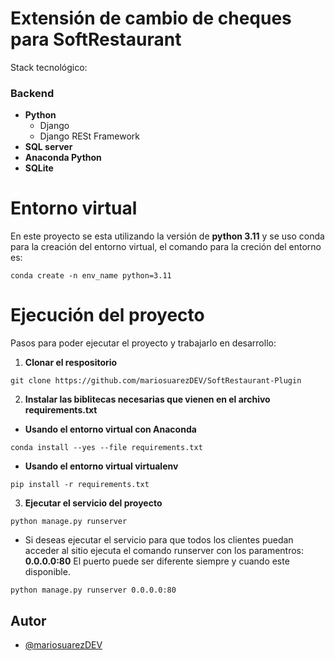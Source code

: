 
# Extensión de cambio de cheques para SoftRestaurant

Stack tecnológico:

### Backend
- **Python**
    - Django
    - Django RESt Framework
- **SQL server**
- **Anaconda Python**
- **SQLite**

# Entorno virtual

En este proyecto se esta utilizando la versión de **python 3.11** y se uso conda para la creación del entorno virtual, el comando para la creción del entorno es: 
```
conda create -n env_name python=3.11
```

# Ejecución del proyecto
Pasos para poder ejecutar el proyecto y trabajarlo en desarrollo:

1. **Clonar el respositorio**

```
git clone https://github.com/mariosuarezDEV/SoftRestaurant-Plugin
```

2. **Instalar las biblitecas necesarias que vienen en el archivo requirements.txt**

- **Usando el entorno virtual con Anaconda**
```
conda install --yes --file requirements.txt
```

- **Usando el entorno virtual virtualenv**
```
pip install -r requirements.txt
```

3. **Ejecutar el servicio del proyecto**

```
python manage.py runserver
```

- Si deseas ejecutar el servicio para que todos los clientes puedan acceder al sitio ejecuta el comando runserver con los paramentros: **0.0.0.0:80**
El puerto puede ser diferente siempre y cuando este disponible.

```
python manage.py runserver 0.0.0.0:80
```
## Autor

- [@mariosuarezDEV](https://github.com/mariosuarezDEV)

